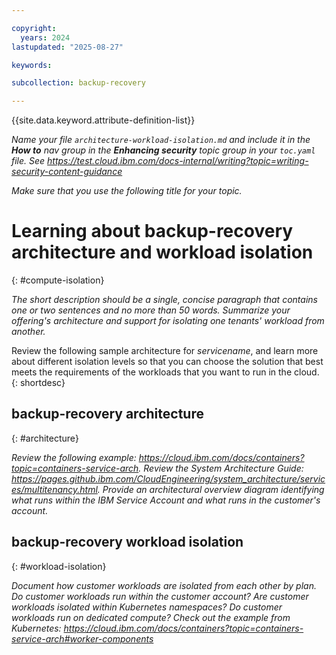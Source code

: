 ```yaml
---

copyright:
  years: 2024
lastupdated: "2025-08-27"

keywords:

subcollection: backup-recovery

---
```


{{site.data.keyword.attribute-definition-list}}

_Name your file `architecture-workload-isolation.md` and include it in the **How to** nav group in the **Enhancing security** topic group in your `toc.yaml` file. See https://test.cloud.ibm.com/docs-internal/writing?topic=writing-security-content-guidance_

_Make sure that you use the following title for your topic._

# Learning about backup-recovery architecture and workload isolation
{: #compute-isolation}



_The short description should be a single, concise paragraph that contains one or two sentences and no more than 50 words. Summarize your offering's architecture and support for isolating one tenants' workload from another._

Review the following sample architecture for _servicename_, and learn more about different isolation levels so that you can choose the solution that best meets the requirements of the workloads that you want to run in the cloud.
{: shortdesc}

## backup-recovery architecture
{: #architecture}

_Review the following example: https://cloud.ibm.com/docs/containers?topic=containers-service-arch. Review the System Architecture Guide: https://pages.github.ibm.com/CloudEngineering/system_architecture/services/multitenancy.html. Provide an architectural overview diagram identifying what runs within the IBM Service Account and what runs in the customer's account._

## backup-recovery workload isolation
{: #workload-isolation}

_Document how customer workloads are isolated from each other by plan. Do customer workloads run within the customer account?  Are customer workloads isolated within Kubernetes namespaces? Do customer workloads run on dedicated compute? Check out the example from Kubernetes: https://cloud.ibm.com/docs/containers?topic=containers-service-arch#worker-components_
